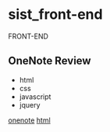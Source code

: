 # sist_front-end
FRONT-END


## OneNote Review

* html 
* css
* javascript
* jquery

[onenote](https://github.com/RyuKyeongWoo/sist_front-end/blob/master/OneNote%20Review)
[html](https://github.com/RyuKyeongWoo/sist_front-end/blob/master/OneNote%20Review/HTML.one?raw=true)
